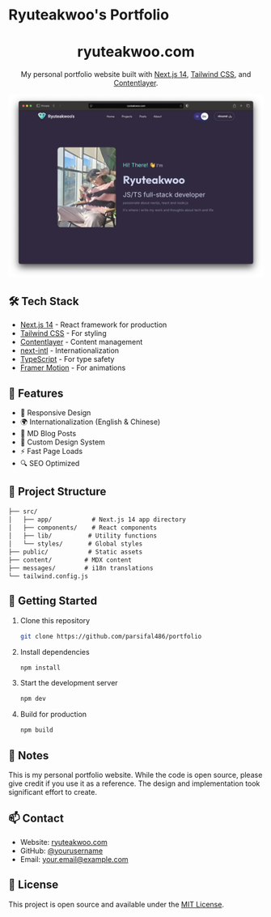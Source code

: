 # Ryuteakwoo's Portfolio

<div align="center">
  <h1>ryuteakwoo.com</h1>
  <p>
    My personal portfolio website built with <a href="https://nextjs.org/" target="_blank">Next.js 14</a>, <a href="https://tailwindcss.com/" target="_blank">Tailwind CSS</a>, and <a href="https://contentlayer.dev/" target="_blank">Contentlayer</a>.
  </p>
</div>

![demo](/public/imgs/portfolio.png)

## 🛠 Tech Stack

- [Next.js 14](https://nextjs.org/) - React framework for production
- [Tailwind CSS](https://tailwindcss.com/) - For styling
- [Contentlayer](https://contentlayer.dev/) - Content management
- [next-intl](https://next-intl-docs.vercel.app/) - Internationalization
- [TypeScript](https://www.typescriptlang.org/) - For type safety
- [Framer Motion](https://www.framer.com/motion/) - For animations

## 🌟 Features

- 📱 Responsive Design
- 🌍 Internationalization (English & Chinese)
- 📝 MD Blog Posts
- 🎨 Custom Design System
- ⚡ Fast Page Loads
- 🔍 SEO Optimized

## 📂 Project Structure

```
├── src/
│   ├── app/           # Next.js 14 app directory
│   ├── components/    # React components
│   ├── lib/          # Utility functions
│   └── styles/       # Global styles
├── public/           # Static assets
├── content/         # MDX content
├── messages/        # i18n translations
└── tailwind.config.js
```

## 🚀 Getting Started

1. Clone this repository

    ```bash
    git clone https://github.com/parsifal486/portfolio
    ```

2. Install dependencies

    ```bash
    npm install
    ```

3. Start the development server

    ```bash
    npm dev
    ```

4. Build for production
    ```bash
    npm build
    ```

## 📝 Notes

This is my personal portfolio website. While the code is open source, please give credit if you use it as a reference. The design and implementation took significant effort to create.

## 📫 Contact

- Website: [ryuteakwoo.com](https://ryuteakwoo.com)
- GitHub: [@yourusername](https://github.com/yourusername)
- Email: your.email@example.com

## 📄 License

This project is open source and available under the [MIT License](LICENSE).
